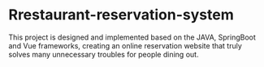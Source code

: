# Rrestaurant-reservation-system
This project is designed and implemented based on the JAVA, SpringBoot and Vue frameworks, creating an online reservation website that truly solves many unnecessary troubles for people dining out.

